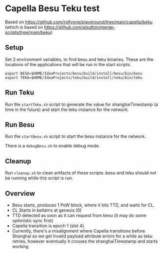# Capella Besu Teku test

Based on https://github.com/rolfyone/playground/tree/main/capella/beku (which is based on https://github.com/ajsutton/merge-scripts/tree/main/beku)

## Setup

Set 2 environment variables, to find besu and teku binaries. These are the locations of the applications that will be run in the start scripts.

```
export BESU=$HOME/IdeaProjects/besu/build/install/besu/bin/besu
export TEKU=$HOME/IdeaProjects/teku/build/install/teku/bin/teku
```


## Run Teku
Run the `startTeku.sh` script to generate the value for shanghaiTimestamp (a time in the future) and start the teku instance for the network.

## Run Besu
Run the `startBesu.sh` script to start the besu instance for the network.

There is a `debugBesu.sh` to enable debug mode.

## Cleanup
Run `cleanup.sh` to clean artifacts of these scripts. besu and teku should not be running while this script is run.


## Overview

 - Besu starts, produces 1 PoW block, where it hits TTD, and waits for CL.
 - CL Starts in bellatrix at genesis (0)
 - TTD detected as soon as it can request from besu (it may do some optimistic sync first)
 - Capella transition is epoch 1 (slot 4).
 - Currently, there's a misalignment where Capella transitions before Shanghai so we get Invalid payload attribute errors for a while as teku retries, however eventually it crosses the shanghaiTimestamp and starts working
